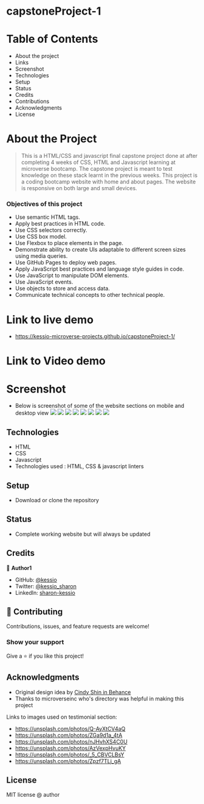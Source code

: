 

# capstoneProject-1

# Table of Contents

- About the project
- Links
- Screenshot
- Technologies
- Setup
- Status
- Credits
- Contributions
- Acknowledgments
- License

# About the Project
>  This is a HTML/CSS and javascript final capstone project done at after completing 4 weeks of CSS, HTML and Javascript learning at microverse bootcamp. The capstone project is meant to test knowledge on these stack learnt in the previous weeks.
This project is a coding bootcamp website with home and about pages. The website is responsive on both large and small devices.

### Objectives of this project

- Use semantic HTML tags.
- Apply best practices in HTML code.
- Use CSS selectors correctly.
- Use CSS box model.
- Use Flexbox to place elements in the page.
- Demonstrate ability to create UIs adaptable to different screen sizes using media queries.
- Use GitHub Pages to deploy web pages.
- Apply JavaScript best practices and language style guides in code.
- Use JavaScript to manipulate DOM elements.
- Use JavaScript events.
- Use objects to store and access data.
- Communicate technical concepts to other technical people.

# Link to live demo
- https://kessio-microverse-projects.github.io/capstoneProject-1/

# Link to Video demo


# Screenshot
- Below is screenshot of some of the website sections on mobile and desktop view
 ![](images/project-screenshot/home-banner.PNG)
 ![](images/project-screenshot/programs-section.PNG)
 ![](images/project-screenshot/about-banner.PNG)
 ![](images/project-screenshot/programs-section.PNG)
 ![](images/project-screenshot/our-campuses.PNG)
 ![](images/project-screenshot/mobile-home-banner.PNG)
 ![](images/project-screenshot/mobile-menu.PNG)
 ![](images/project-screenshot/mobile-mission.PNG)

## Technologies

- HTML
- CSS
- Javascript
- Technologies used : HTML, CSS & javascript linters

## Setup

- Download or clone the repository

## Status

- Complete working website but will always be updated

## Credits

👤 **Author1**

- GitHub: [@kessio](https://github.com/kessio)
- Twitter: [@kessio_sharon](https://twitter.com/kessio_sharon)
- LinkedIn: [sharon-kessio](https://www.linkedin.com/in/sharon-kessio-172220b5)

## 🤝 Contributing

Contributions, issues, and feature requests are welcome!

### Show your support

Give a ⭐️ if you like this project!

## Acknowledgments

- Original design idea by [Cindy Shin in Behance](https://www.behance.net/adagio07)
- Thanks to microverseinc who's directory was helpful in making this project

Links to images used on testimonial section:
 - https://unsplash.com/photos/Q-AyXtCV4aQ
 - https://unsplash.com/photos/ZGa9d1a_4tA
 - https://unsplash.com/photos/nJHvhXS4C0U
 - https://unsplash.com/photos/AzVexpHvuKY
 - https://unsplash.com/photos/_5_CBVCLBsY
 - https://unsplash.com/photos/Zpzf7TLj_gA

## License

MIT license @ author

